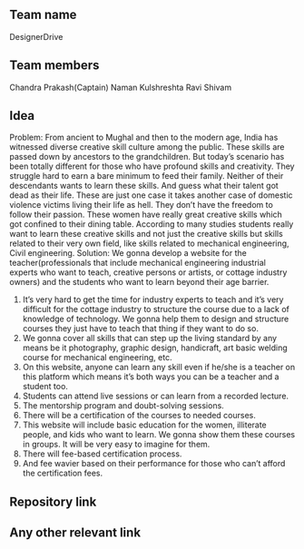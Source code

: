 ## Team name
DesignerDrive
## Team members

Chandra Prakash(Captain)
Naman Kulshreshta
Ravi
Shivam

## Idea
Problem:
From ancient to Mughal and then to the modern age, India has witnessed diverse creative
skill culture among the public. These skills are passed down by ancestors to the
grandchildren.
But today’s scenario has been totally different for those who have profound skills and
creativity. They struggle hard to earn a bare minimum to feed their family. Neither of their
descendants wants to learn these skills. And guess what their talent got dead as their life.
These are just one case it takes another case of domestic violence victims living their life as
hell. They don’t have the freedom to follow their passion. These women have really great
creative skills which got confined to their dining table.
According to many studies students really want to learn these creative skills and not just the
creative skills but skills related to their very own field, like skills related to mechanical
engineering, Civil engineering.
Solution:
We gonna develop a website for the teacher(professionals that include mechanical
engineering industrial experts who want to teach, creative persons or artists, or cottage
industry owners) and the students who want to learn beyond their age barrier.
1. It’s very hard to get the time for industry experts to teach and it’s very difficult for the
cottage industry to structure the course due to a lack of knowledge of technology. We
gonna help them to design and structure courses they just have to teach that thing if they
want to do so.
2. We gonna cover all skills that can step up the living standard by any means be it
photography, graphic design, handicraft, art basic welding course for mechanical
engineering, etc.
3. On this website, anyone can learn any skill even if he/she is a teacher on this platform
which means it’s both ways you can be a teacher and a student too.
4. Students can attend live sessions or can learn from a recorded lecture.
5. The mentorship program and doubt-solving sessions.
6. There will be a certification of the courses to needed courses.
7. This website will include basic education for the women, illiterate people, and kids who
want to learn. We gonna show them these courses in groups. It will be very easy to
imagine for them.
8. There will fee-based certification process.
9. And fee wavier based on their performance for those who can’t afford the certification
fees.

## Repository link


## Any other relevant link

